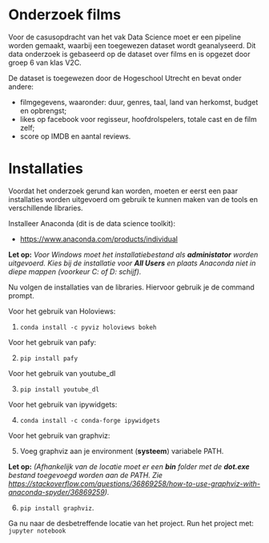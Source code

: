 # Onderzoek films
Voor de casusopdracht van het vak Data Science moet er een pipeline worden gemaakt, waarbij een toegewezen dataset wordt geanalyseerd. Dit data onderzoek is gebaseerd op de dataset over films en is opgezet door groep 6 van klas V2C. 

De dataset is toegewezen door de Hogeschool Utrecht en bevat onder andere:
* filmgegevens, waaronder: duur, genres, taal, land van herkomst, budget en opbrengst;
* likes op facebook voor regisseur, hoofdrolspelers, totale cast en de film zelf;
* score op IMDB en aantal reviews.

# Installaties
Voordat het onderzoek gerund kan worden, moeten er eerst een paar installaties worden uitgevoerd om gebruik te kunnen maken van de tools en verschillende libraries.

Installeer Anaconda (dit is de data science toolkit):
* https://www.anaconda.com/products/individual

**Let op:** *Voor Windows moet het installatiebestand als **administator** worden uitgevoerd. Kies bij de installatie voor **All Users** en plaats Anaconda niet in diepe mappen (voorkeur C: of D: schijf).*

Nu volgen de installaties van de libraries. Hiervoor gebruik je de command prompt.

Voor het gebruik van Holoviews:

1. `conda install -c pyviz holoviews bokeh`

Voor het gebruik van pafy:

2. `pip install pafy`

Voor het gebruik van youtube_dl

3. `pip install youtube_dl`

Voor het gebruik van ipywidgets:

4. `conda install -c conda-forge ipywidgets`

Voor het gebruik van graphviz:

5. Voeg graphviz aan je environment (**systeem**) variabele PATH. 

**Let op:** *(Afhankelijk van de locatie moet er een **bin** folder met de **dot.exe** bestand toegevoegd worden aan de PATH.
Zie https://stackoverflow.com/questions/36869258/how-to-use-graphviz-with-anaconda-spyder/36869259).*

6. `pip install graphviz`.

Ga nu naar de desbetreffende locatie van het project. Run het project met: 
`jupyter notebook`
